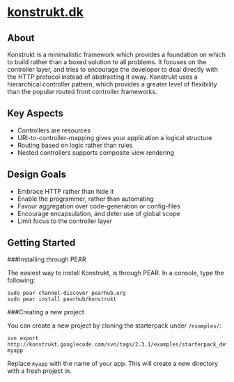 [konstrukt.dk](http://www.konstrukt.dk/)
===

About
---

Konstrukt is a minimalistic framework which provides a foundation on which to build rather than a boxed solution to all problems. It focuses on the controller layer, and tries to encourage the developer to deal directly with the HTTP protocol instead of abstracting it away. Konstrukt uses a hierarchical controller pattern, which provides a greater level of flexibility than the popular routed front controller frameworks. 

Key Aspects
---

* Controllers are resources
* URI-to-controller-mapping gives your application a logical structure
* Routing based on logic rather than rules
* Nested controllers supports composite view rendering

Design Goals
---

* Embrace HTTP rather than hide it
* Enable the programmer, rather than automating
* Favour aggregation over code-generation or config-files
* Encourage encapsulation, and deter use of global scope
* Limit focus to the controller layer

Getting Started
---

###Installing through PEAR

The easiest way to install Konstrukt, is through PEAR. In a console, type the following:

    sudo pear channel-discover pearhub.org
    sudo pear install pearhub/konstrukt

###Creating a new project

You can create a new project by cloning the starterpack under `/examples/`:

    svn export http://konstrukt.googlecode.com/svn/tags/2.3.1/examples/starterpack_default myapp

Replace `myapp` with the name of your app. This will create a new directory with a fresh project in.
